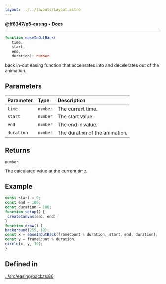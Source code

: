 ```yaml
---
layout: ../../layouts/Layout.astro
---
```


[**@ff6347/p5-easing**](README.md) • **Docs**

***

```ts
function easeInOutBack(
   time, 
   start, 
   end, 
   duration): number
```

back in-out easing function that accelerates into and decelerates out of the animation.

## Parameters

| Parameter | Type | Description |
| :------ | :------ | :------ |
| `time` | `number` | The current time. |
| `start` | `number` | The start value. |
| `end` | `number` | The end in value. |
| `duration` | `number` | The duration of the animation. |

## Returns

`number`

The calculated value at the current time.

## Example

```ts
const start = 0;
const end = 100;
const duration = 100;
function setup() {
 createCanvas(end, end);
}
function draw() {
background(255, 10);
const x = easeInOutBack(frameCount % duration, start, end, duration);
const y = frameCount % duration;
circle(x, y, 10);
}
```

## Defined in

[../src/easing/back.ts:86](https://github.com/ff6347/p5-easing/blob/226687d365587d73a12ac8d460667a1a198c05c5/src/easing/back.ts#L86)
